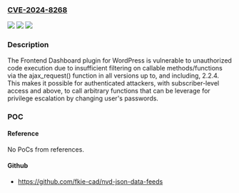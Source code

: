 ### [CVE-2024-8268](https://cve.mitre.org/cgi-bin/cvename.cgi?name=CVE-2024-8268)
![](https://img.shields.io/static/v1?label=Product&message=Frontend%20Dashboard&color=blue)
![](https://img.shields.io/static/v1?label=Version&message=*%3C%3D%202.2.4%20&color=brighgreen)
![](https://img.shields.io/static/v1?label=Vulnerability&message=CWE-94%20Improper%20Control%20of%20Generation%20of%20Code%20('Code%20Injection')&color=brighgreen)

### Description

The Frontend Dashboard plugin for WordPress is vulnerable to unauthorized code execution due to insufficient filtering on callable methods/functions via the ajax_request() function in all versions up to, and including, 2.2.4. This makes it possible for authenticated attackers, with subscriber-level access and above, to call arbitrary functions that can be leverage for privilege escalation by changing user's passwords.

### POC

#### Reference
No PoCs from references.

#### Github
- https://github.com/fkie-cad/nvd-json-data-feeds

